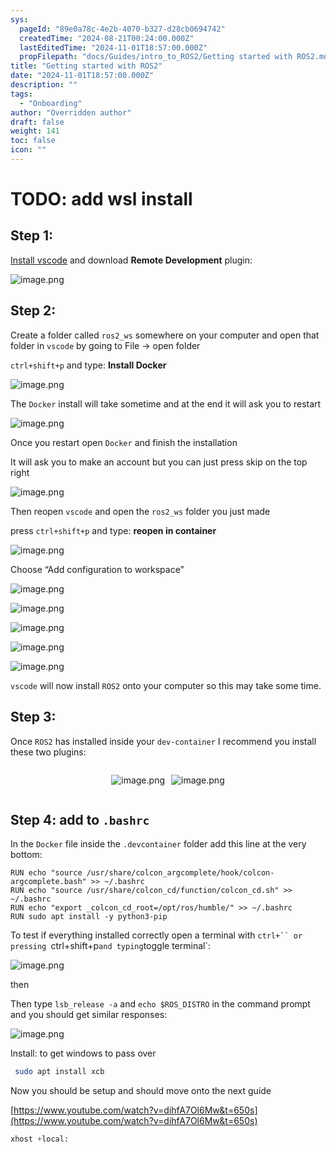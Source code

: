 ```yaml
---
sys:
  pageId: "89e0a78c-4e2b-4070-b327-d28cb0694742"
  createdTime: "2024-08-21T00:24:00.000Z"
  lastEditedTime: "2024-11-01T18:57:00.000Z"
  propFilepath: "docs/Guides/intro_to_ROS2/Getting started with ROS2.md"
title: "Getting started with ROS2"
date: "2024-11-01T18:57:00.000Z"
description: ""
tags:
  - "Onboarding"
author: "Overridden author"
draft: false
weight: 141
toc: false
icon: ""
---
```


# TODO: add wsl install

## Step 1:

[Install vscode](https://code.visualstudio.com/download) and download **Remote Development** plugin:

![image.png](https://prod-files-secure.s3.us-west-2.amazonaws.com/d518164a-d88e-44d1-a4ee-3adb3bd8bce0/efb52993-1881-4a40-b95e-6f020334f022/image.png?X-Amz-Algorithm=AWS4-HMAC-SHA256&X-Amz-Content-Sha256=UNSIGNED-PAYLOAD&X-Amz-Credential=ASIAZI2LB466TKUGTQCK%2F20250226%2Fus-west-2%2Fs3%2Faws4_request&X-Amz-Date=20250226T131656Z&X-Amz-Expires=3600&X-Amz-Security-Token=IQoJb3JpZ2luX2VjECQaCXVzLXdlc3QtMiJGMEQCIH%2B90rISS5zd1uaurioyXVED4%2F8ZMk0kyhmcuPZFtPRkAiB5oIsQ6TNlegQgRiBVmIXsNADC5pcUnR5NPXPHkbHVwir%2FAwhdEAAaDDYzNzQyMzE4MzgwNSIM1sCr07kNbNe3ONG6KtwDQkm4eXt39BvvLmc3YwQ2oR7RBQ8%2FxESa8uu9t87niwoSaBi5xDC1s%2FlYPSH3LCUePNc7E8cYqegkUKbYJeDl39LZowdorP88ZUHes0QD6mAPJGsH4HJtzaWmj0cSfgbcV3ARkh8Z%2F9DoL7JQdZ3NVrTwJCtq%2BFlw%2Byp35edUdTjRqEZgpJJJgrHRB3iYbrKuIjLPzWPQmPGBuVogUneEvm8%2B%2F7mdZ4Dg0uAMrG4fB5ggliwQCOP%2FOPIR6uy5r%2Fyc2pa2ngFd8%2ByMFa7vbT9BJCs4fVmZc1zbCVv1EZ1MDdWMcCYqlksi6nq23ee1C1jYXmueHcIHOwNBgfwp9QGKPqS%2BwmfLSHcPDJFE4tyruZAlULmUz27NKCeAUFxg4CPZXGyw28M1W33I0TyQ79apTHdwmL71ZlEfZIGFjdYPINdJ6gOAL80xRrM1WGaEnNMpmRrXAk1iD90rUJw%2FmuzHuSFVveItZU4N7sKaeLz%2FLNUNqOjbpjCLUqB8qD7ViOsMTlRROyjiFgOlyv0UniQkdYR%2BRH17osBpXZhSgGz0I4fwAyNcnJ%2FKUWIRXurjGzwU5Ejp6S0uJ10vk6UU97XiJYGcNQORaHgKCfre42SXZB0pUHJMUSqKpdCDt9MwkYj8vQY6pgF3Uik8jkujALtGi7VC8wkTMCy4my13JD7mD9%2Fz7Lc8a6SPSFMU3bSL8s7cY%2Fm1G9W1r9gBTETr2IV9hhGbCpJ2qNUESOwkCJHPv8XRMcvJUcXO05ywv6zBfIAeGLiJf5hpGLMxl%2F6DiFAXAXGPpncH%2B51xLwg3rfTX8VucbFKd7PM%2FFwAuq1bMWU8aVahPoEgR9P6xAMOITj%2Bt%2BrIWLHYDtriCoahO&X-Amz-Signature=488db8e5bc047fc793bc7eff77bdeedf0b7fd163fc3fc02952b5fa7b595a366a&X-Amz-SignedHeaders=host&x-id=GetObject)

## Step 2:

Create a folder called `ros2_ws` somewhere on your computer and open that folder in `vscode` by going to File → open folder 

`ctrl+shift+p` and type: **Install Docker**

![image.png](https://prod-files-secure.s3.us-west-2.amazonaws.com/d518164a-d88e-44d1-a4ee-3adb3bd8bce0/2269dc0e-1cd5-47ff-bceb-c04ad9b2eab0/image.png?X-Amz-Algorithm=AWS4-HMAC-SHA256&X-Amz-Content-Sha256=UNSIGNED-PAYLOAD&X-Amz-Credential=ASIAZI2LB466TKUGTQCK%2F20250226%2Fus-west-2%2Fs3%2Faws4_request&X-Amz-Date=20250226T131656Z&X-Amz-Expires=3600&X-Amz-Security-Token=IQoJb3JpZ2luX2VjECQaCXVzLXdlc3QtMiJGMEQCIH%2B90rISS5zd1uaurioyXVED4%2F8ZMk0kyhmcuPZFtPRkAiB5oIsQ6TNlegQgRiBVmIXsNADC5pcUnR5NPXPHkbHVwir%2FAwhdEAAaDDYzNzQyMzE4MzgwNSIM1sCr07kNbNe3ONG6KtwDQkm4eXt39BvvLmc3YwQ2oR7RBQ8%2FxESa8uu9t87niwoSaBi5xDC1s%2FlYPSH3LCUePNc7E8cYqegkUKbYJeDl39LZowdorP88ZUHes0QD6mAPJGsH4HJtzaWmj0cSfgbcV3ARkh8Z%2F9DoL7JQdZ3NVrTwJCtq%2BFlw%2Byp35edUdTjRqEZgpJJJgrHRB3iYbrKuIjLPzWPQmPGBuVogUneEvm8%2B%2F7mdZ4Dg0uAMrG4fB5ggliwQCOP%2FOPIR6uy5r%2Fyc2pa2ngFd8%2ByMFa7vbT9BJCs4fVmZc1zbCVv1EZ1MDdWMcCYqlksi6nq23ee1C1jYXmueHcIHOwNBgfwp9QGKPqS%2BwmfLSHcPDJFE4tyruZAlULmUz27NKCeAUFxg4CPZXGyw28M1W33I0TyQ79apTHdwmL71ZlEfZIGFjdYPINdJ6gOAL80xRrM1WGaEnNMpmRrXAk1iD90rUJw%2FmuzHuSFVveItZU4N7sKaeLz%2FLNUNqOjbpjCLUqB8qD7ViOsMTlRROyjiFgOlyv0UniQkdYR%2BRH17osBpXZhSgGz0I4fwAyNcnJ%2FKUWIRXurjGzwU5Ejp6S0uJ10vk6UU97XiJYGcNQORaHgKCfre42SXZB0pUHJMUSqKpdCDt9MwkYj8vQY6pgF3Uik8jkujALtGi7VC8wkTMCy4my13JD7mD9%2Fz7Lc8a6SPSFMU3bSL8s7cY%2Fm1G9W1r9gBTETr2IV9hhGbCpJ2qNUESOwkCJHPv8XRMcvJUcXO05ywv6zBfIAeGLiJf5hpGLMxl%2F6DiFAXAXGPpncH%2B51xLwg3rfTX8VucbFKd7PM%2FFwAuq1bMWU8aVahPoEgR9P6xAMOITj%2Bt%2BrIWLHYDtriCoahO&X-Amz-Signature=4beac3e75a7aecd5d081e12689a3179605c6b88f68bffed6fad01ca8d496b567&X-Amz-SignedHeaders=host&x-id=GetObject)

The `Docker` install will take sometime and at the end it will ask you to restart

![image.png](https://prod-files-secure.s3.us-west-2.amazonaws.com/d518164a-d88e-44d1-a4ee-3adb3bd8bce0/ed233f78-be33-4b1f-b89c-9c346c0e961e/image.png?X-Amz-Algorithm=AWS4-HMAC-SHA256&X-Amz-Content-Sha256=UNSIGNED-PAYLOAD&X-Amz-Credential=ASIAZI2LB466TKUGTQCK%2F20250226%2Fus-west-2%2Fs3%2Faws4_request&X-Amz-Date=20250226T131656Z&X-Amz-Expires=3600&X-Amz-Security-Token=IQoJb3JpZ2luX2VjECQaCXVzLXdlc3QtMiJGMEQCIH%2B90rISS5zd1uaurioyXVED4%2F8ZMk0kyhmcuPZFtPRkAiB5oIsQ6TNlegQgRiBVmIXsNADC5pcUnR5NPXPHkbHVwir%2FAwhdEAAaDDYzNzQyMzE4MzgwNSIM1sCr07kNbNe3ONG6KtwDQkm4eXt39BvvLmc3YwQ2oR7RBQ8%2FxESa8uu9t87niwoSaBi5xDC1s%2FlYPSH3LCUePNc7E8cYqegkUKbYJeDl39LZowdorP88ZUHes0QD6mAPJGsH4HJtzaWmj0cSfgbcV3ARkh8Z%2F9DoL7JQdZ3NVrTwJCtq%2BFlw%2Byp35edUdTjRqEZgpJJJgrHRB3iYbrKuIjLPzWPQmPGBuVogUneEvm8%2B%2F7mdZ4Dg0uAMrG4fB5ggliwQCOP%2FOPIR6uy5r%2Fyc2pa2ngFd8%2ByMFa7vbT9BJCs4fVmZc1zbCVv1EZ1MDdWMcCYqlksi6nq23ee1C1jYXmueHcIHOwNBgfwp9QGKPqS%2BwmfLSHcPDJFE4tyruZAlULmUz27NKCeAUFxg4CPZXGyw28M1W33I0TyQ79apTHdwmL71ZlEfZIGFjdYPINdJ6gOAL80xRrM1WGaEnNMpmRrXAk1iD90rUJw%2FmuzHuSFVveItZU4N7sKaeLz%2FLNUNqOjbpjCLUqB8qD7ViOsMTlRROyjiFgOlyv0UniQkdYR%2BRH17osBpXZhSgGz0I4fwAyNcnJ%2FKUWIRXurjGzwU5Ejp6S0uJ10vk6UU97XiJYGcNQORaHgKCfre42SXZB0pUHJMUSqKpdCDt9MwkYj8vQY6pgF3Uik8jkujALtGi7VC8wkTMCy4my13JD7mD9%2Fz7Lc8a6SPSFMU3bSL8s7cY%2Fm1G9W1r9gBTETr2IV9hhGbCpJ2qNUESOwkCJHPv8XRMcvJUcXO05ywv6zBfIAeGLiJf5hpGLMxl%2F6DiFAXAXGPpncH%2B51xLwg3rfTX8VucbFKd7PM%2FFwAuq1bMWU8aVahPoEgR9P6xAMOITj%2Bt%2BrIWLHYDtriCoahO&X-Amz-Signature=90ab4d658c6491ef3776539f87f76f43b6077f9767deb68ba1b294c4dec3d2a2&X-Amz-SignedHeaders=host&x-id=GetObject)

Once you restart open `Docker` and finish the installation

It will ask you to make an account but you can just press skip on the top right

![image.png](https://prod-files-secure.s3.us-west-2.amazonaws.com/d518164a-d88e-44d1-a4ee-3adb3bd8bce0/21010ad9-1659-4fd9-9f59-9932a09b2a3d/image.png?X-Amz-Algorithm=AWS4-HMAC-SHA256&X-Amz-Content-Sha256=UNSIGNED-PAYLOAD&X-Amz-Credential=ASIAZI2LB466TKUGTQCK%2F20250226%2Fus-west-2%2Fs3%2Faws4_request&X-Amz-Date=20250226T131656Z&X-Amz-Expires=3600&X-Amz-Security-Token=IQoJb3JpZ2luX2VjECQaCXVzLXdlc3QtMiJGMEQCIH%2B90rISS5zd1uaurioyXVED4%2F8ZMk0kyhmcuPZFtPRkAiB5oIsQ6TNlegQgRiBVmIXsNADC5pcUnR5NPXPHkbHVwir%2FAwhdEAAaDDYzNzQyMzE4MzgwNSIM1sCr07kNbNe3ONG6KtwDQkm4eXt39BvvLmc3YwQ2oR7RBQ8%2FxESa8uu9t87niwoSaBi5xDC1s%2FlYPSH3LCUePNc7E8cYqegkUKbYJeDl39LZowdorP88ZUHes0QD6mAPJGsH4HJtzaWmj0cSfgbcV3ARkh8Z%2F9DoL7JQdZ3NVrTwJCtq%2BFlw%2Byp35edUdTjRqEZgpJJJgrHRB3iYbrKuIjLPzWPQmPGBuVogUneEvm8%2B%2F7mdZ4Dg0uAMrG4fB5ggliwQCOP%2FOPIR6uy5r%2Fyc2pa2ngFd8%2ByMFa7vbT9BJCs4fVmZc1zbCVv1EZ1MDdWMcCYqlksi6nq23ee1C1jYXmueHcIHOwNBgfwp9QGKPqS%2BwmfLSHcPDJFE4tyruZAlULmUz27NKCeAUFxg4CPZXGyw28M1W33I0TyQ79apTHdwmL71ZlEfZIGFjdYPINdJ6gOAL80xRrM1WGaEnNMpmRrXAk1iD90rUJw%2FmuzHuSFVveItZU4N7sKaeLz%2FLNUNqOjbpjCLUqB8qD7ViOsMTlRROyjiFgOlyv0UniQkdYR%2BRH17osBpXZhSgGz0I4fwAyNcnJ%2FKUWIRXurjGzwU5Ejp6S0uJ10vk6UU97XiJYGcNQORaHgKCfre42SXZB0pUHJMUSqKpdCDt9MwkYj8vQY6pgF3Uik8jkujALtGi7VC8wkTMCy4my13JD7mD9%2Fz7Lc8a6SPSFMU3bSL8s7cY%2Fm1G9W1r9gBTETr2IV9hhGbCpJ2qNUESOwkCJHPv8XRMcvJUcXO05ywv6zBfIAeGLiJf5hpGLMxl%2F6DiFAXAXGPpncH%2B51xLwg3rfTX8VucbFKd7PM%2FFwAuq1bMWU8aVahPoEgR9P6xAMOITj%2Bt%2BrIWLHYDtriCoahO&X-Amz-Signature=a2274fbf12603efb5f2db97a07cc4358a60ec3f6b9d349488a09053d64ef73df&X-Amz-SignedHeaders=host&x-id=GetObject)

Then reopen `vscode` and open the `ros2_ws` folder you just made

press `ctrl+shift+p` and type: **reopen in container**

![image.png](https://prod-files-secure.s3.us-west-2.amazonaws.com/d518164a-d88e-44d1-a4ee-3adb3bd8bce0/4e93b8c2-41ad-488c-8095-c74205196118/image.png?X-Amz-Algorithm=AWS4-HMAC-SHA256&X-Amz-Content-Sha256=UNSIGNED-PAYLOAD&X-Amz-Credential=ASIAZI2LB466TKUGTQCK%2F20250226%2Fus-west-2%2Fs3%2Faws4_request&X-Amz-Date=20250226T131656Z&X-Amz-Expires=3600&X-Amz-Security-Token=IQoJb3JpZ2luX2VjECQaCXVzLXdlc3QtMiJGMEQCIH%2B90rISS5zd1uaurioyXVED4%2F8ZMk0kyhmcuPZFtPRkAiB5oIsQ6TNlegQgRiBVmIXsNADC5pcUnR5NPXPHkbHVwir%2FAwhdEAAaDDYzNzQyMzE4MzgwNSIM1sCr07kNbNe3ONG6KtwDQkm4eXt39BvvLmc3YwQ2oR7RBQ8%2FxESa8uu9t87niwoSaBi5xDC1s%2FlYPSH3LCUePNc7E8cYqegkUKbYJeDl39LZowdorP88ZUHes0QD6mAPJGsH4HJtzaWmj0cSfgbcV3ARkh8Z%2F9DoL7JQdZ3NVrTwJCtq%2BFlw%2Byp35edUdTjRqEZgpJJJgrHRB3iYbrKuIjLPzWPQmPGBuVogUneEvm8%2B%2F7mdZ4Dg0uAMrG4fB5ggliwQCOP%2FOPIR6uy5r%2Fyc2pa2ngFd8%2ByMFa7vbT9BJCs4fVmZc1zbCVv1EZ1MDdWMcCYqlksi6nq23ee1C1jYXmueHcIHOwNBgfwp9QGKPqS%2BwmfLSHcPDJFE4tyruZAlULmUz27NKCeAUFxg4CPZXGyw28M1W33I0TyQ79apTHdwmL71ZlEfZIGFjdYPINdJ6gOAL80xRrM1WGaEnNMpmRrXAk1iD90rUJw%2FmuzHuSFVveItZU4N7sKaeLz%2FLNUNqOjbpjCLUqB8qD7ViOsMTlRROyjiFgOlyv0UniQkdYR%2BRH17osBpXZhSgGz0I4fwAyNcnJ%2FKUWIRXurjGzwU5Ejp6S0uJ10vk6UU97XiJYGcNQORaHgKCfre42SXZB0pUHJMUSqKpdCDt9MwkYj8vQY6pgF3Uik8jkujALtGi7VC8wkTMCy4my13JD7mD9%2Fz7Lc8a6SPSFMU3bSL8s7cY%2Fm1G9W1r9gBTETr2IV9hhGbCpJ2qNUESOwkCJHPv8XRMcvJUcXO05ywv6zBfIAeGLiJf5hpGLMxl%2F6DiFAXAXGPpncH%2B51xLwg3rfTX8VucbFKd7PM%2FFwAuq1bMWU8aVahPoEgR9P6xAMOITj%2Bt%2BrIWLHYDtriCoahO&X-Amz-Signature=8de75a906a64c50a95dbc7c2eb2f76c415bcfe67fdfa5a0bf26cef2b6dd612a5&X-Amz-SignedHeaders=host&x-id=GetObject)

Choose “Add configuration to workspace”

![image.png](https://prod-files-secure.s3.us-west-2.amazonaws.com/d518164a-d88e-44d1-a4ee-3adb3bd8bce0/9560b282-5060-4989-ba37-97e7b2c22476/image.png?X-Amz-Algorithm=AWS4-HMAC-SHA256&X-Amz-Content-Sha256=UNSIGNED-PAYLOAD&X-Amz-Credential=ASIAZI2LB466TKUGTQCK%2F20250226%2Fus-west-2%2Fs3%2Faws4_request&X-Amz-Date=20250226T131656Z&X-Amz-Expires=3600&X-Amz-Security-Token=IQoJb3JpZ2luX2VjECQaCXVzLXdlc3QtMiJGMEQCIH%2B90rISS5zd1uaurioyXVED4%2F8ZMk0kyhmcuPZFtPRkAiB5oIsQ6TNlegQgRiBVmIXsNADC5pcUnR5NPXPHkbHVwir%2FAwhdEAAaDDYzNzQyMzE4MzgwNSIM1sCr07kNbNe3ONG6KtwDQkm4eXt39BvvLmc3YwQ2oR7RBQ8%2FxESa8uu9t87niwoSaBi5xDC1s%2FlYPSH3LCUePNc7E8cYqegkUKbYJeDl39LZowdorP88ZUHes0QD6mAPJGsH4HJtzaWmj0cSfgbcV3ARkh8Z%2F9DoL7JQdZ3NVrTwJCtq%2BFlw%2Byp35edUdTjRqEZgpJJJgrHRB3iYbrKuIjLPzWPQmPGBuVogUneEvm8%2B%2F7mdZ4Dg0uAMrG4fB5ggliwQCOP%2FOPIR6uy5r%2Fyc2pa2ngFd8%2ByMFa7vbT9BJCs4fVmZc1zbCVv1EZ1MDdWMcCYqlksi6nq23ee1C1jYXmueHcIHOwNBgfwp9QGKPqS%2BwmfLSHcPDJFE4tyruZAlULmUz27NKCeAUFxg4CPZXGyw28M1W33I0TyQ79apTHdwmL71ZlEfZIGFjdYPINdJ6gOAL80xRrM1WGaEnNMpmRrXAk1iD90rUJw%2FmuzHuSFVveItZU4N7sKaeLz%2FLNUNqOjbpjCLUqB8qD7ViOsMTlRROyjiFgOlyv0UniQkdYR%2BRH17osBpXZhSgGz0I4fwAyNcnJ%2FKUWIRXurjGzwU5Ejp6S0uJ10vk6UU97XiJYGcNQORaHgKCfre42SXZB0pUHJMUSqKpdCDt9MwkYj8vQY6pgF3Uik8jkujALtGi7VC8wkTMCy4my13JD7mD9%2Fz7Lc8a6SPSFMU3bSL8s7cY%2Fm1G9W1r9gBTETr2IV9hhGbCpJ2qNUESOwkCJHPv8XRMcvJUcXO05ywv6zBfIAeGLiJf5hpGLMxl%2F6DiFAXAXGPpncH%2B51xLwg3rfTX8VucbFKd7PM%2FFwAuq1bMWU8aVahPoEgR9P6xAMOITj%2Bt%2BrIWLHYDtriCoahO&X-Amz-Signature=ade1521b5f0d38f69414081ea2e5bbc6270685875c1debefc0ad73f76389291e&X-Amz-SignedHeaders=host&x-id=GetObject)

![image.png](https://prod-files-secure.s3.us-west-2.amazonaws.com/d518164a-d88e-44d1-a4ee-3adb3bd8bce0/2ee63f81-886b-48e8-a553-dc6e5eac99e4/image.png?X-Amz-Algorithm=AWS4-HMAC-SHA256&X-Amz-Content-Sha256=UNSIGNED-PAYLOAD&X-Amz-Credential=ASIAZI2LB466TKUGTQCK%2F20250226%2Fus-west-2%2Fs3%2Faws4_request&X-Amz-Date=20250226T131656Z&X-Amz-Expires=3600&X-Amz-Security-Token=IQoJb3JpZ2luX2VjECQaCXVzLXdlc3QtMiJGMEQCIH%2B90rISS5zd1uaurioyXVED4%2F8ZMk0kyhmcuPZFtPRkAiB5oIsQ6TNlegQgRiBVmIXsNADC5pcUnR5NPXPHkbHVwir%2FAwhdEAAaDDYzNzQyMzE4MzgwNSIM1sCr07kNbNe3ONG6KtwDQkm4eXt39BvvLmc3YwQ2oR7RBQ8%2FxESa8uu9t87niwoSaBi5xDC1s%2FlYPSH3LCUePNc7E8cYqegkUKbYJeDl39LZowdorP88ZUHes0QD6mAPJGsH4HJtzaWmj0cSfgbcV3ARkh8Z%2F9DoL7JQdZ3NVrTwJCtq%2BFlw%2Byp35edUdTjRqEZgpJJJgrHRB3iYbrKuIjLPzWPQmPGBuVogUneEvm8%2B%2F7mdZ4Dg0uAMrG4fB5ggliwQCOP%2FOPIR6uy5r%2Fyc2pa2ngFd8%2ByMFa7vbT9BJCs4fVmZc1zbCVv1EZ1MDdWMcCYqlksi6nq23ee1C1jYXmueHcIHOwNBgfwp9QGKPqS%2BwmfLSHcPDJFE4tyruZAlULmUz27NKCeAUFxg4CPZXGyw28M1W33I0TyQ79apTHdwmL71ZlEfZIGFjdYPINdJ6gOAL80xRrM1WGaEnNMpmRrXAk1iD90rUJw%2FmuzHuSFVveItZU4N7sKaeLz%2FLNUNqOjbpjCLUqB8qD7ViOsMTlRROyjiFgOlyv0UniQkdYR%2BRH17osBpXZhSgGz0I4fwAyNcnJ%2FKUWIRXurjGzwU5Ejp6S0uJ10vk6UU97XiJYGcNQORaHgKCfre42SXZB0pUHJMUSqKpdCDt9MwkYj8vQY6pgF3Uik8jkujALtGi7VC8wkTMCy4my13JD7mD9%2Fz7Lc8a6SPSFMU3bSL8s7cY%2Fm1G9W1r9gBTETr2IV9hhGbCpJ2qNUESOwkCJHPv8XRMcvJUcXO05ywv6zBfIAeGLiJf5hpGLMxl%2F6DiFAXAXGPpncH%2B51xLwg3rfTX8VucbFKd7PM%2FFwAuq1bMWU8aVahPoEgR9P6xAMOITj%2Bt%2BrIWLHYDtriCoahO&X-Amz-Signature=a13f7e5b08d0b89f32780bab30c201b626bb76199af737939a69b0a5c809cff7&X-Amz-SignedHeaders=host&x-id=GetObject)

![image.png](https://prod-files-secure.s3.us-west-2.amazonaws.com/d518164a-d88e-44d1-a4ee-3adb3bd8bce0/ae1580b2-b048-407e-aed9-b584224a7a04/image.png?X-Amz-Algorithm=AWS4-HMAC-SHA256&X-Amz-Content-Sha256=UNSIGNED-PAYLOAD&X-Amz-Credential=ASIAZI2LB466TKUGTQCK%2F20250226%2Fus-west-2%2Fs3%2Faws4_request&X-Amz-Date=20250226T131656Z&X-Amz-Expires=3600&X-Amz-Security-Token=IQoJb3JpZ2luX2VjECQaCXVzLXdlc3QtMiJGMEQCIH%2B90rISS5zd1uaurioyXVED4%2F8ZMk0kyhmcuPZFtPRkAiB5oIsQ6TNlegQgRiBVmIXsNADC5pcUnR5NPXPHkbHVwir%2FAwhdEAAaDDYzNzQyMzE4MzgwNSIM1sCr07kNbNe3ONG6KtwDQkm4eXt39BvvLmc3YwQ2oR7RBQ8%2FxESa8uu9t87niwoSaBi5xDC1s%2FlYPSH3LCUePNc7E8cYqegkUKbYJeDl39LZowdorP88ZUHes0QD6mAPJGsH4HJtzaWmj0cSfgbcV3ARkh8Z%2F9DoL7JQdZ3NVrTwJCtq%2BFlw%2Byp35edUdTjRqEZgpJJJgrHRB3iYbrKuIjLPzWPQmPGBuVogUneEvm8%2B%2F7mdZ4Dg0uAMrG4fB5ggliwQCOP%2FOPIR6uy5r%2Fyc2pa2ngFd8%2ByMFa7vbT9BJCs4fVmZc1zbCVv1EZ1MDdWMcCYqlksi6nq23ee1C1jYXmueHcIHOwNBgfwp9QGKPqS%2BwmfLSHcPDJFE4tyruZAlULmUz27NKCeAUFxg4CPZXGyw28M1W33I0TyQ79apTHdwmL71ZlEfZIGFjdYPINdJ6gOAL80xRrM1WGaEnNMpmRrXAk1iD90rUJw%2FmuzHuSFVveItZU4N7sKaeLz%2FLNUNqOjbpjCLUqB8qD7ViOsMTlRROyjiFgOlyv0UniQkdYR%2BRH17osBpXZhSgGz0I4fwAyNcnJ%2FKUWIRXurjGzwU5Ejp6S0uJ10vk6UU97XiJYGcNQORaHgKCfre42SXZB0pUHJMUSqKpdCDt9MwkYj8vQY6pgF3Uik8jkujALtGi7VC8wkTMCy4my13JD7mD9%2Fz7Lc8a6SPSFMU3bSL8s7cY%2Fm1G9W1r9gBTETr2IV9hhGbCpJ2qNUESOwkCJHPv8XRMcvJUcXO05ywv6zBfIAeGLiJf5hpGLMxl%2F6DiFAXAXGPpncH%2B51xLwg3rfTX8VucbFKd7PM%2FFwAuq1bMWU8aVahPoEgR9P6xAMOITj%2Bt%2BrIWLHYDtriCoahO&X-Amz-Signature=15d84e412e68ba0bfa7ab3bfb834349170043d2a8d1db5b2d0e3605c2a69eb60&X-Amz-SignedHeaders=host&x-id=GetObject)

![image.png](https://prod-files-secure.s3.us-west-2.amazonaws.com/d518164a-d88e-44d1-a4ee-3adb3bd8bce0/53255b28-f75e-430f-b9e3-c0ac8577e42b/image.png?X-Amz-Algorithm=AWS4-HMAC-SHA256&X-Amz-Content-Sha256=UNSIGNED-PAYLOAD&X-Amz-Credential=ASIAZI2LB466TKUGTQCK%2F20250226%2Fus-west-2%2Fs3%2Faws4_request&X-Amz-Date=20250226T131656Z&X-Amz-Expires=3600&X-Amz-Security-Token=IQoJb3JpZ2luX2VjECQaCXVzLXdlc3QtMiJGMEQCIH%2B90rISS5zd1uaurioyXVED4%2F8ZMk0kyhmcuPZFtPRkAiB5oIsQ6TNlegQgRiBVmIXsNADC5pcUnR5NPXPHkbHVwir%2FAwhdEAAaDDYzNzQyMzE4MzgwNSIM1sCr07kNbNe3ONG6KtwDQkm4eXt39BvvLmc3YwQ2oR7RBQ8%2FxESa8uu9t87niwoSaBi5xDC1s%2FlYPSH3LCUePNc7E8cYqegkUKbYJeDl39LZowdorP88ZUHes0QD6mAPJGsH4HJtzaWmj0cSfgbcV3ARkh8Z%2F9DoL7JQdZ3NVrTwJCtq%2BFlw%2Byp35edUdTjRqEZgpJJJgrHRB3iYbrKuIjLPzWPQmPGBuVogUneEvm8%2B%2F7mdZ4Dg0uAMrG4fB5ggliwQCOP%2FOPIR6uy5r%2Fyc2pa2ngFd8%2ByMFa7vbT9BJCs4fVmZc1zbCVv1EZ1MDdWMcCYqlksi6nq23ee1C1jYXmueHcIHOwNBgfwp9QGKPqS%2BwmfLSHcPDJFE4tyruZAlULmUz27NKCeAUFxg4CPZXGyw28M1W33I0TyQ79apTHdwmL71ZlEfZIGFjdYPINdJ6gOAL80xRrM1WGaEnNMpmRrXAk1iD90rUJw%2FmuzHuSFVveItZU4N7sKaeLz%2FLNUNqOjbpjCLUqB8qD7ViOsMTlRROyjiFgOlyv0UniQkdYR%2BRH17osBpXZhSgGz0I4fwAyNcnJ%2FKUWIRXurjGzwU5Ejp6S0uJ10vk6UU97XiJYGcNQORaHgKCfre42SXZB0pUHJMUSqKpdCDt9MwkYj8vQY6pgF3Uik8jkujALtGi7VC8wkTMCy4my13JD7mD9%2Fz7Lc8a6SPSFMU3bSL8s7cY%2Fm1G9W1r9gBTETr2IV9hhGbCpJ2qNUESOwkCJHPv8XRMcvJUcXO05ywv6zBfIAeGLiJf5hpGLMxl%2F6DiFAXAXGPpncH%2B51xLwg3rfTX8VucbFKd7PM%2FFwAuq1bMWU8aVahPoEgR9P6xAMOITj%2Bt%2BrIWLHYDtriCoahO&X-Amz-Signature=d68ef745fd285c56c413fa6d9f6b04716a58ddc67d5c0cf1e2df006509456af4&X-Amz-SignedHeaders=host&x-id=GetObject)

![image.png](https://prod-files-secure.s3.us-west-2.amazonaws.com/d518164a-d88e-44d1-a4ee-3adb3bd8bce0/7c562767-5af9-4ffb-97d1-327bcdf4ee00/image.png?X-Amz-Algorithm=AWS4-HMAC-SHA256&X-Amz-Content-Sha256=UNSIGNED-PAYLOAD&X-Amz-Credential=ASIAZI2LB466TKUGTQCK%2F20250226%2Fus-west-2%2Fs3%2Faws4_request&X-Amz-Date=20250226T131656Z&X-Amz-Expires=3600&X-Amz-Security-Token=IQoJb3JpZ2luX2VjECQaCXVzLXdlc3QtMiJGMEQCIH%2B90rISS5zd1uaurioyXVED4%2F8ZMk0kyhmcuPZFtPRkAiB5oIsQ6TNlegQgRiBVmIXsNADC5pcUnR5NPXPHkbHVwir%2FAwhdEAAaDDYzNzQyMzE4MzgwNSIM1sCr07kNbNe3ONG6KtwDQkm4eXt39BvvLmc3YwQ2oR7RBQ8%2FxESa8uu9t87niwoSaBi5xDC1s%2FlYPSH3LCUePNc7E8cYqegkUKbYJeDl39LZowdorP88ZUHes0QD6mAPJGsH4HJtzaWmj0cSfgbcV3ARkh8Z%2F9DoL7JQdZ3NVrTwJCtq%2BFlw%2Byp35edUdTjRqEZgpJJJgrHRB3iYbrKuIjLPzWPQmPGBuVogUneEvm8%2B%2F7mdZ4Dg0uAMrG4fB5ggliwQCOP%2FOPIR6uy5r%2Fyc2pa2ngFd8%2ByMFa7vbT9BJCs4fVmZc1zbCVv1EZ1MDdWMcCYqlksi6nq23ee1C1jYXmueHcIHOwNBgfwp9QGKPqS%2BwmfLSHcPDJFE4tyruZAlULmUz27NKCeAUFxg4CPZXGyw28M1W33I0TyQ79apTHdwmL71ZlEfZIGFjdYPINdJ6gOAL80xRrM1WGaEnNMpmRrXAk1iD90rUJw%2FmuzHuSFVveItZU4N7sKaeLz%2FLNUNqOjbpjCLUqB8qD7ViOsMTlRROyjiFgOlyv0UniQkdYR%2BRH17osBpXZhSgGz0I4fwAyNcnJ%2FKUWIRXurjGzwU5Ejp6S0uJ10vk6UU97XiJYGcNQORaHgKCfre42SXZB0pUHJMUSqKpdCDt9MwkYj8vQY6pgF3Uik8jkujALtGi7VC8wkTMCy4my13JD7mD9%2Fz7Lc8a6SPSFMU3bSL8s7cY%2Fm1G9W1r9gBTETr2IV9hhGbCpJ2qNUESOwkCJHPv8XRMcvJUcXO05ywv6zBfIAeGLiJf5hpGLMxl%2F6DiFAXAXGPpncH%2B51xLwg3rfTX8VucbFKd7PM%2FFwAuq1bMWU8aVahPoEgR9P6xAMOITj%2Bt%2BrIWLHYDtriCoahO&X-Amz-Signature=95bc23db091d73ae7a3323c6c24509cb199a27016b6f79e7a11c4c20263ed6ec&X-Amz-SignedHeaders=host&x-id=GetObject)

`vscode` will now install `ROS2` onto your computer so this may take some time.

## Step 3:

Once `ROS2` has installed inside your `dev-container` I recommend you install these two plugins:

<div style="display: flex;flex-direction: row; column-gap:10px; max-width: 630px;justify-content: center;">
<div>

![image.png](https://prod-files-secure.s3.us-west-2.amazonaws.com/d518164a-d88e-44d1-a4ee-3adb3bd8bce0/3fc3d550-5a54-4ba1-ba6b-faa01cdb7369/image.png?X-Amz-Algorithm=AWS4-HMAC-SHA256&X-Amz-Content-Sha256=UNSIGNED-PAYLOAD&X-Amz-Credential=ASIAZI2LB466WRDI75JC%2F20250226%2Fus-west-2%2Fs3%2Faws4_request&X-Amz-Date=20250226T131700Z&X-Amz-Expires=3600&X-Amz-Security-Token=IQoJb3JpZ2luX2VjECQaCXVzLXdlc3QtMiJHMEUCIBr0swWSfdPvkML96tCSvcPmZqCdZFQXhF71Qp24fwDxAiEAodbIU%2F7BJWeaBrp0GI7lbQJ13GBHQjjtbzXINIXG7AEq%2FwMIXRAAGgw2Mzc0MjMxODM4MDUiDAzxf95w3g9rqc5IuSrcA%2FMcpZ9HIHUpqgLk6XYgPAJTTpX32z9rDHALi2tsOPhOjYzZBBwyuiawqzP%2BPdTpylu%2BXHFFwDDztmWDyWx3wb1qM7UmyC0tz3S0%2BNdpxbPjYvaEjjmLfq949nsvSlnSFeD4ZXzPaLclUnOlz20m0G53c18XO%2BK1014VDGZnPdCrXsoaXkQJbtK5FulzEuTERf93EhrHxGRVQ0M5eZ%2BGolkTOqjGaONcNKMvfSAmdT2EMNUakAn0jvZfrSYyyfgwDdPKziZpJn7lEEtc%2BoI2qRa9hXWaxeWWU0A%2BTumaBwUqQZDPHOpLYCgo%2FlDDsobs6UyiatcS3EID2LXw6Lq4mkXWuP4f5%2B2Q8cAsZGf29biyn%2F3dmzGIVEy205pRFG%2BW%2B8yBeCYh3j5zNYvlEJ7no8EcYNZkoG2Ed7GP%2FD5y%2F2h0csy5gMGh%2BZPbhGomU2sxqjXlPQGYg4c0NIpSg2VcZWJMK2Gwmf5khefbwQ0bGjADN11xfDOAZDVkfmezeS9tcxKdy7i9HUJCgWoETxDJ9VQ9g6nCeLyWz9YMjOl5vZx8N2EClkQltIw8wv0KrTeYv365eHaod%2BPidTzaH1qWHrIqlvxKp6acgqSKmusls0BrrlEYWMmJjhZrDD%2B6MMGI%2FL0GOqUBVapAkprDsuD5lAN1c4UO8dHaVRqPMqTiVXLmKqXO2hGEla%2F0kK%2F8M%2Fk9KYYkt9B0ZFRVfh0E2UgSBkgXEssmGIFtj%2F%2BN%2Bs5rri8mxHIa5ULl6CfezBBy9RTgpNyzFK98qab7ozAzj%2BmxUReImIFK6WN7izAW8UfVbPXBZaGXu7iaQZyOkLodlb3dqlB3udLitEv4iwqqlSsAhxqlNV7coenq2jl3&X-Amz-Signature=e7786499ed97489bac4cc4d76eb32cf937f751305e2dd85886e85ca5bd5c81c1&X-Amz-SignedHeaders=host&x-id=GetObject)

</div>
<div>

![image.png](https://prod-files-secure.s3.us-west-2.amazonaws.com/d518164a-d88e-44d1-a4ee-3adb3bd8bce0/d994cc66-13c2-4093-a5a3-f84cf4601a82/image.png?X-Amz-Algorithm=AWS4-HMAC-SHA256&X-Amz-Content-Sha256=UNSIGNED-PAYLOAD&X-Amz-Credential=ASIAZI2LB466RYKH4RTP%2F20250226%2Fus-west-2%2Fs3%2Faws4_request&X-Amz-Date=20250226T131701Z&X-Amz-Expires=3600&X-Amz-Security-Token=IQoJb3JpZ2luX2VjECQaCXVzLXdlc3QtMiJHMEUCIHbtrrYJwN69evTDtKYDZ%2BbE9ODNMIAA5V0fPc0uXjBNAiEA69qcpGxjTaaQTj2JHz2zu7d3qJX4LnIit7TU2uEINpcq%2FwMIXRAAGgw2Mzc0MjMxODM4MDUiDNnlsqqzZz75ji%2BtgyrcA%2FZFTS8KPuOgVOCv8a81bx6yGgwIjZrTm87HcBe9aRX0sbHSkbbFujHsEtlh%2BMd7Luz7Fe3QUb%2F7osr0ZbcstJL8sCxb%2FHGm7gZLYkiQ%2B8cjLJUL920l51S8e3IEGkunVdI06NM1JxC77bc1blVfvZJFoTreMQMZ3oshmDaNnOhIiRVSAN2jFbWyR7FRYcNq0Bc2fODy1QEYTFN%2FM8XQw4wXvdHPVDlsJ6A5pjv5eCMI5wWvi0ipunTVv1r1NPHqIa6auiK7ExhTc19qXnEdVOI9i%2FoV88Q%2FVIBSiIzC7TIk090a1ysZCrKFPwoM9kUTN8I8L9qb230VJecU4SURpsTseN15UrDMttykn8%2F4FuotfjkEmiBiMtCdBXzEm%2BduST3byJOrHG%2FFhOawdWUKMWmnK2VhxIkb3fmgD4GOLkTYFLfd9CQFle4qf4qy2AFgUFhDJSYFozH6W%2Bh5jEMJDtf7h8X9BSxeC36wXgGIdJXgqcL2rnXJE35HFlZutTSD31WwUiVl7maGQWXCPR67WeNvxiEAWugnK5Ho6%2B8piFsuoNapNSnBQARoOynPOD4ugmDrI5amy%2BqruT%2Bw1zALLfVzVZdHDm0G7oohSQ1SvU5WS3iQ%2BxTR164fvgPFMPOH%2FL0GOqUBtDGNcgYwhsp2CeDWWpsXxin3tC%2F6oYluf5Ec4sy6L8jSGQvgI%2BEl8TpUgqUnlC86tvTue4re7Fk8V0%2FclmY51g9aVogLAvVudkAlI6UOOdQ1ISIVIVSHZUD%2FyAkDqR22QhyVbGxFPjo8h18HTfoIthzDheAfLruKUg4d1pXXJO3WsLXDvrQo9Xrb5dSRnjyNOJFWsneR2w4gwnVOvGIauzkf1l7O&X-Amz-Signature=53797d4539d4ed15092a3ae3039a3a846fc3f86e91aebf1a80faf5c90af8d67e&X-Amz-SignedHeaders=host&x-id=GetObject)

</div>
</div>

## Step 4: add to `.bashrc`

In the `Docker` file inside the `.devcontainer` folder add this line at the very bottom: 

```docker
RUN echo "source /usr/share/colcon_argcomplete/hook/colcon-argcomplete.bash" >> ~/.bashrc
RUN echo "source /usr/share/colcon_cd/function/colcon_cd.sh" >> ~/.bashrc
RUN echo "export _colcon_cd_root=/opt/ros/humble/" >> ~/.bashrc
RUN sudo apt install -y python3-pip 
```

To test if everything installed correctly open a terminal with `ctrl+`` or pressing `ctrl+shift+p` and typing `toggle terminal`:

![image.png](https://prod-files-secure.s3.us-west-2.amazonaws.com/d518164a-d88e-44d1-a4ee-3adb3bd8bce0/6a4943d8-b04e-4c02-9a58-775f3384d1a5/image.png?X-Amz-Algorithm=AWS4-HMAC-SHA256&X-Amz-Content-Sha256=UNSIGNED-PAYLOAD&X-Amz-Credential=ASIAZI2LB466TKUGTQCK%2F20250226%2Fus-west-2%2Fs3%2Faws4_request&X-Amz-Date=20250226T131656Z&X-Amz-Expires=3600&X-Amz-Security-Token=IQoJb3JpZ2luX2VjECQaCXVzLXdlc3QtMiJGMEQCIH%2B90rISS5zd1uaurioyXVED4%2F8ZMk0kyhmcuPZFtPRkAiB5oIsQ6TNlegQgRiBVmIXsNADC5pcUnR5NPXPHkbHVwir%2FAwhdEAAaDDYzNzQyMzE4MzgwNSIM1sCr07kNbNe3ONG6KtwDQkm4eXt39BvvLmc3YwQ2oR7RBQ8%2FxESa8uu9t87niwoSaBi5xDC1s%2FlYPSH3LCUePNc7E8cYqegkUKbYJeDl39LZowdorP88ZUHes0QD6mAPJGsH4HJtzaWmj0cSfgbcV3ARkh8Z%2F9DoL7JQdZ3NVrTwJCtq%2BFlw%2Byp35edUdTjRqEZgpJJJgrHRB3iYbrKuIjLPzWPQmPGBuVogUneEvm8%2B%2F7mdZ4Dg0uAMrG4fB5ggliwQCOP%2FOPIR6uy5r%2Fyc2pa2ngFd8%2ByMFa7vbT9BJCs4fVmZc1zbCVv1EZ1MDdWMcCYqlksi6nq23ee1C1jYXmueHcIHOwNBgfwp9QGKPqS%2BwmfLSHcPDJFE4tyruZAlULmUz27NKCeAUFxg4CPZXGyw28M1W33I0TyQ79apTHdwmL71ZlEfZIGFjdYPINdJ6gOAL80xRrM1WGaEnNMpmRrXAk1iD90rUJw%2FmuzHuSFVveItZU4N7sKaeLz%2FLNUNqOjbpjCLUqB8qD7ViOsMTlRROyjiFgOlyv0UniQkdYR%2BRH17osBpXZhSgGz0I4fwAyNcnJ%2FKUWIRXurjGzwU5Ejp6S0uJ10vk6UU97XiJYGcNQORaHgKCfre42SXZB0pUHJMUSqKpdCDt9MwkYj8vQY6pgF3Uik8jkujALtGi7VC8wkTMCy4my13JD7mD9%2Fz7Lc8a6SPSFMU3bSL8s7cY%2Fm1G9W1r9gBTETr2IV9hhGbCpJ2qNUESOwkCJHPv8XRMcvJUcXO05ywv6zBfIAeGLiJf5hpGLMxl%2F6DiFAXAXGPpncH%2B51xLwg3rfTX8VucbFKd7PM%2FFwAuq1bMWU8aVahPoEgR9P6xAMOITj%2Bt%2BrIWLHYDtriCoahO&X-Amz-Signature=4fb146fad11ae50c8b2089c2c3687b0e83f6a7b2a82eacd943def28117e25721&X-Amz-SignedHeaders=host&x-id=GetObject)

then 

Then type `lsb_release -a` and `echo $ROS_DISTRO` in the command prompt and you should get similar responses:

![image.png](https://prod-files-secure.s3.us-west-2.amazonaws.com/d518164a-d88e-44d1-a4ee-3adb3bd8bce0/3e635dec-a805-4e85-8b9e-d000e5b71a4e/image.png?X-Amz-Algorithm=AWS4-HMAC-SHA256&X-Amz-Content-Sha256=UNSIGNED-PAYLOAD&X-Amz-Credential=ASIAZI2LB466TKUGTQCK%2F20250226%2Fus-west-2%2Fs3%2Faws4_request&X-Amz-Date=20250226T131656Z&X-Amz-Expires=3600&X-Amz-Security-Token=IQoJb3JpZ2luX2VjECQaCXVzLXdlc3QtMiJGMEQCIH%2B90rISS5zd1uaurioyXVED4%2F8ZMk0kyhmcuPZFtPRkAiB5oIsQ6TNlegQgRiBVmIXsNADC5pcUnR5NPXPHkbHVwir%2FAwhdEAAaDDYzNzQyMzE4MzgwNSIM1sCr07kNbNe3ONG6KtwDQkm4eXt39BvvLmc3YwQ2oR7RBQ8%2FxESa8uu9t87niwoSaBi5xDC1s%2FlYPSH3LCUePNc7E8cYqegkUKbYJeDl39LZowdorP88ZUHes0QD6mAPJGsH4HJtzaWmj0cSfgbcV3ARkh8Z%2F9DoL7JQdZ3NVrTwJCtq%2BFlw%2Byp35edUdTjRqEZgpJJJgrHRB3iYbrKuIjLPzWPQmPGBuVogUneEvm8%2B%2F7mdZ4Dg0uAMrG4fB5ggliwQCOP%2FOPIR6uy5r%2Fyc2pa2ngFd8%2ByMFa7vbT9BJCs4fVmZc1zbCVv1EZ1MDdWMcCYqlksi6nq23ee1C1jYXmueHcIHOwNBgfwp9QGKPqS%2BwmfLSHcPDJFE4tyruZAlULmUz27NKCeAUFxg4CPZXGyw28M1W33I0TyQ79apTHdwmL71ZlEfZIGFjdYPINdJ6gOAL80xRrM1WGaEnNMpmRrXAk1iD90rUJw%2FmuzHuSFVveItZU4N7sKaeLz%2FLNUNqOjbpjCLUqB8qD7ViOsMTlRROyjiFgOlyv0UniQkdYR%2BRH17osBpXZhSgGz0I4fwAyNcnJ%2FKUWIRXurjGzwU5Ejp6S0uJ10vk6UU97XiJYGcNQORaHgKCfre42SXZB0pUHJMUSqKpdCDt9MwkYj8vQY6pgF3Uik8jkujALtGi7VC8wkTMCy4my13JD7mD9%2Fz7Lc8a6SPSFMU3bSL8s7cY%2Fm1G9W1r9gBTETr2IV9hhGbCpJ2qNUESOwkCJHPv8XRMcvJUcXO05ywv6zBfIAeGLiJf5hpGLMxl%2F6DiFAXAXGPpncH%2B51xLwg3rfTX8VucbFKd7PM%2FFwAuq1bMWU8aVahPoEgR9P6xAMOITj%2Bt%2BrIWLHYDtriCoahO&X-Amz-Signature=db6f525184c091facd649ee0f830f8f7aeae4350171f17481181a4edc8886d5b&X-Amz-SignedHeaders=host&x-id=GetObject)

Install:  to get windows to pass over

```bash
 sudo apt install xcb
```

Now you should be setup and should move onto the next guide 

[https://www.youtube.com/watch?v=dihfA7Ol6Mw&t=650s](https://www.youtube.com/watch?v=dihfA7Ol6Mw&t=650s)

```python
xhost +local:
```
